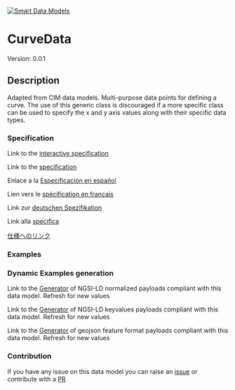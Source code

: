 [![Smart Data Models](https://smartdatamodels.org/wp-content/uploads/2022/01/SmartDataModels_logo.png "Logo")](https://smartdatamodels.org)
# CurveData
Version: 0.0.1

## Description 

Adapted from CIM data models. Multi-purpose data points for defining a curve.  The use of this generic class is discouraged if a more specific class  can be used to specify the x and y axis values along with their specific data types.
### Specification

Link to the [interactive specification](https://swagger.lab.fiware.org/?url=https://smart-data-models.github.io/dataModel.EnergyCIM/CurveData/swagger.yaml)

Link to the [specification](https://github.com/smart-data-models/dataModel.EnergyCIM/blob/master/CurveData/doc/spec.md)

Enlace a la [Especificación en español](https://github.com/smart-data-models/dataModel.EnergyCIM/blob/master/CurveData/doc/spec_ES.md)

Lien vers le [spécification en français](https://github.com/smart-data-models/dataModel.EnergyCIM/blob/master/CurveData/doc/spec_FR.md)

Link zur [deutschen Spezifikation](https://github.com/smart-data-models/dataModel.EnergyCIM/blob/master/CurveData/doc/spec_DE.md)

Link alla [specifica](https://github.com/smart-data-models/dataModel.EnergyCIM/blob/master/CurveData/doc/spec_IT.md)

[仕様へのリンク](https://github.com/smart-data-models/dataModel.EnergyCIM/blob/master/CurveData/doc/spec_JA.md)
### Examples
### Dynamic Examples generation

Link to the [Generator](https://smartdatamodels.org/extra/ngsi-ld_generator.php?schemaUrl=https://raw.githubusercontent.com/smart-data-models/dataModel.EnergyCIM/master/CurveData/schema.json&email=info@smartdatamodels.org) of NGSI-LD normalized payloads compliant with this data model. Refresh for new values

Link to the [Generator](https://smartdatamodels.org/extra/ngsi-ld_generator_keyvalues.php?schemaUrl=https://raw.githubusercontent.com/smart-data-models/dataModel.EnergyCIM/master/CurveData/schema.json&email=info@smartdatamodels.org) of NGSI-LD keyvalues payloads compliant with this data model. Refresh for new values

Link to the [Generator](https://smartdatamodels.org/extra/geojson_features_generator.php?schemaUrl=https://raw.githubusercontent.com/smart-data-models/dataModel.EnergyCIM/master/CurveData/schema.json&email=info@smartdatamodels.org) of geojson feature format payloads compliant with this data model. Refresh for new values
### Contribution

 If you have any issue on this data model you can raise an [issue](https://github.com/smart-data-models/dataModel.EnergyCIM/issues)  or contribute with a [PR](https://github.com/smart-data-models/dataModel.EnergyCIM/pulls)